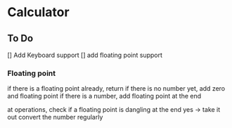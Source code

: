 # Calculator

## To Do
[] Add Keyboard support
[] add floating point support


### Floating point
if there is a floating point already, return
if there is no number yet, add zero and floating point
if there is a number, add floating point at the end

at operations, 
    check if a floating point is dangling at the end
        yes -> take it out
    convert the number regularly